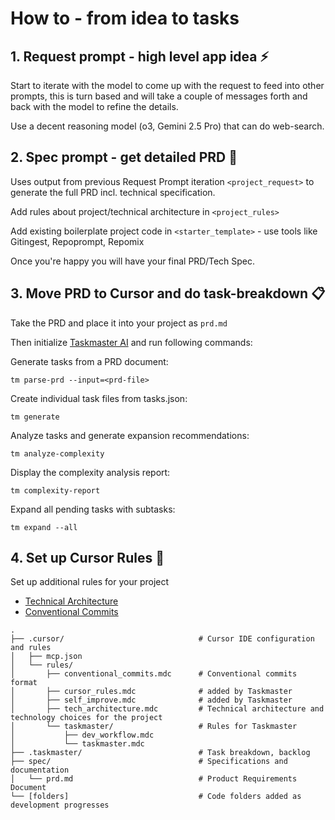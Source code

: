 # How to - from idea to tasks


## 1. Request prompt - high level app idea ⚡

Start to iterate with the model to come up with the request to feed into other prompts, this is turn based and will take a couple of messages forth and back with the model to refine the details. 

Use a decent reasoning model (o3, Gemini 2.5 Pro) that can do web-search. 


## 2. Spec prompt - get detailed PRD 📝

Uses output from previous Request Prompt iteration `<project_request>` to generate the full PRD incl. technical specification.

Add rules about project/technical architecture in `<project_rules>`

Add existing boilerplate project code in `<starter_template>` - use tools like Gitingest, Repoprompt, Repomix

Once you're happy you will have your final PRD/Tech Spec.


## 3. Move PRD to Cursor and do task-breakdown 📋

Take the PRD and place it into your project as `prd.md`

Then initialize [Taskmaster AI](https://www.task-master.dev/) and run following commands: 


Generate tasks from a PRD document:
```  
tm parse-prd --input=<prd-file>
```

Create individual task files from tasks.json:
```
tm generate
```

Analyze tasks and generate expansion recommendations:
```
tm analyze-complexity
```

Display the complexity analysis report:
```
tm complexity-report
```

Expand all pending tasks with subtasks:
```
tm expand --all 
```

## 4. Set up Cursor Rules 📜

Set up additional rules for your project 
- [Technical Architecture](https://github.com/gibgutzi/idea-studio/blob/main/tech_architecture.mdc)
- [Conventional Commits](https://github.com/gibgutzi/idea-studio/blob/477e2f5c0e0dce04ff79c726ef314b5ec9d2ee31/conventional_commits.mdc)


``` 
.
├── .cursor/                              # Cursor IDE configuration and rules
│   ├── mcp.json
│   └── rules/
│       ├── conventional_commits.mdc      # Conventional commits format
│       ├── cursor_rules.mdc              # added by Taskmaster
│       ├── self_improve.mdc              # added by Taskmaster
│       ├── tech_architecture.mdc         # Technical architecture and technology choices for the project
│       └── taskmaster/                   # Rules for Taskmaster
│           ├── dev_workflow.mdc
│           └── taskmaster.mdc
├── .taskmaster/                          # Task breakdown, backlog
├── spec/                                 # Specifications and documentation
│   └── prd.md                            # Product Requirements Document
└── [folders]                             # Code folders added as development progresses
```
